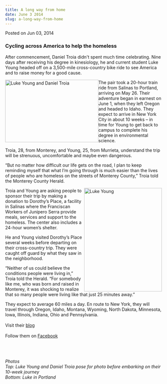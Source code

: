```yaml
---
title: A long way from home
date: June 3 2014
slug: a-long-way-from-home
---
```


 



<span class="date">Posted on Jun 03, 2014    </span>
<h3>Cycling across America to help the homeless</h3>
<p>After commencement, Daniel Troia didn&apos;t spent much time
celebrating. Nine days after receiving his degree in kinesiology,
he and current student Luke Young headed off on a 3,500-mile
cross-country bike ride to see America and to raise money for a
good cause.</p>
<p><img alt="Luke Young and Daniel Troia" src="https://news.csumb.edu/sites/default/files/65/attachments/news/images/luke_and_daniel.png" style="width:300px; height:201px; float:left">The pair took a
20-hour train ride from Salinas to Portland, arriving on May 26.
Their adventure began in earnest on June 1, when they left Oregon
and headed to Idaho. They expect to arrive in New York City in
about 10 weeks &#x2013; in time for Young to get back to campus to
complete his degree in environmental science.</img></p>
<p>Troia, 28, from Monterey, and Young, 25, from Murrieta,
understand the trip will be strenuous, uncomfortable and maybe even
dangerous.</p>
<p>&#x201C;But no matter how difficult our life gets on the road, I plan
to keep reminding myself that what I&#x2019;m going through is much easier
than the lives of people who are homeless on the streets of
Monterey County,&#x201D; Troia told the Monterey County Herald.</p>
<p><img alt="Luke Young" src="https://news.csumb.edu/sites/default/files/65/attachments/news/images/luke_young.jpg" style="width:250px; height:333px; float:right">Troia and Young
are asking people to sponsor their trip by making a donation to
Dorothy&#x2019;s Place, a facility in Salinas where the Franciscan Workers
of Junipero Serra provide meals, services and support to the
homeless. The center also includes a 24-hour women&#x2019;s shelter.</img></p>
<p>He and Young visited Dorothy&#x2019;s Place several weeks before
departing on their cross-country trip. They were caught off guard
by what they saw in the neighborhood.</p>
<p>&#x201C;Neither of us could believe the conditions people were living
in,&#x201D; Troia told the Herald. &#x201C;For somebody like me, who was born and
raised in Monterey, it was shocking to realize that so many people
were living like that just 25 minutes away.&#x201D;</p>
<p>They expect to average 60 miles a day. En route to New York,
they will travel through Oregon, Idaho, Montana, Wyoming, North
Dakota, Minnesota, Iowa, Illinois, Indiana, Ohio and
Pennsylvania.<br>
<br>
Visit their <a href="https://alongwayfromhome2014.weebly.com" rel="nofollow">blog</a><br>
<br>
Follow them on <a href="https://Facebook.com/alongwayfromhome2014" rel="nofollow">Facebook</a></br></br></br></br></p>
<p class="small"><em>Photos<br>
Top: Luke Young and Daniel Troia pose for photo before embarking on
their 10-week journey<br>
Bottom: Luke in Portland</br></br></em></p>





 
